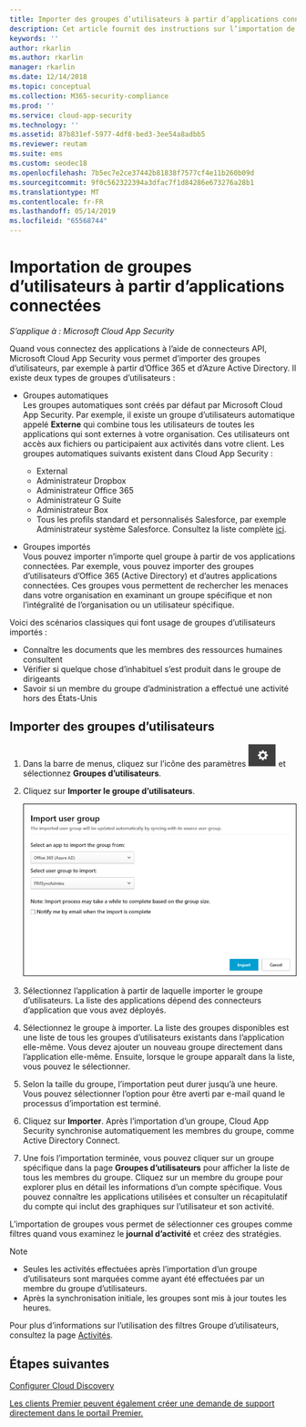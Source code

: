 ```yaml
---
title: Importer des groupes d’utilisateurs à partir d’applications connectées dans Cloud App Security
description: Cet article fournit des instructions sur l’importation de groupes d’utilisateurs issus d’applications connectées vers Cloud App Security.
keywords: ''
author: rkarlin
ms.author: rkarlin
manager: rkarlin
ms.date: 12/14/2018
ms.topic: conceptual
ms.collection: M365-security-compliance
ms.prod: ''
ms.service: cloud-app-security
ms.technology: ''
ms.assetid: 87b831ef-5977-4df8-bed3-3ee54a8adbb5
ms.reviewer: reutam
ms.suite: ems
ms.custom: seodec18
ms.openlocfilehash: 7b5ec7e2ce37442b81838f7577cf4e11b260b09d
ms.sourcegitcommit: 9f0c562322394a3dfac7f1d84286e673276a28b1
ms.translationtype: MT
ms.contentlocale: fr-FR
ms.lasthandoff: 05/14/2019
ms.locfileid: "65568744"
---
```

# <a name="importing-user-groups-from-connected-apps"></a>Importation de groupes d’utilisateurs à partir d’applications connectées

*S’applique à : Microsoft Cloud App Security*

Quand vous connectez des applications à l’aide de connecteurs API, Microsoft Cloud App Security vous permet d’importer des groupes d’utilisateurs, par exemple à partir d’Office 365 et d’Azure Active Directory.
Il existe deux types de groupes d’utilisateurs : 
- Groupes automatiques </br>Les groupes automatiques sont créés par défaut par Microsoft Cloud App Security. Par exemple, il existe un groupe d’utilisateurs automatique appelé **Externe** qui combine tous les utilisateurs de toutes les applications qui sont externes à votre organisation. Ces utilisateurs ont accès aux fichiers ou participaient aux activités dans votre client.
 Les groupes automatiques suivants existent dans Cloud App Security :
  - External
  - Administrateur Dropbox
  - Administrateur Office 365
  - Administrateur G Suite
  - Administrateur Box
  - Tous les profils standard et personnalisés Salesforce, par exemple Administrateur système Salesforce. Consultez la liste complète [ici](https://help.salesforce.com/articleView?id=standard_profiles.htm&language=en&type=0).

- Groupes importés</br>Vous pouvez importer n’importe quel groupe à partir de vos applications connectées. Par exemple, vous pouvez importer des groupes d’utilisateurs d’Office 365 (Active Directory) et d’autres applications connectées. Ces groupes vous permettent de rechercher les menaces dans votre organisation en examinant un groupe spécifique et non l’intégralité de l’organisation ou un utilisateur spécifique. 

Voici des scénarios classiques qui font usage de groupes d’utilisateurs importés :
   - Connaître les documents que les membres des ressources humaines consultent
   - Vérifier si quelque chose d’inhabituel s’est produit dans le groupe de dirigeants
   - Savoir si un membre du groupe d’administration a effectué une activité hors des États-Unis 

## <a name="how-to-import-user-groups"></a>Importer des groupes d’utilisateurs

1. Dans la barre de menus, cliquez sur l’icône des paramètres ![icône des paramètres](./media/settings-icon.png "icône des paramètres") et sélectionnez **Groupes d’utilisateurs**.
2. Cliquez sur **Importer le groupe d’utilisateurs**.

   ![Importer des groupes d’utilisateurs](./media/user-groups-add.png)

3. Sélectionnez l’application à partir de laquelle importer le groupe d’utilisateurs. La liste des applications dépend des connecteurs d’application que vous avez déployés.
4. Sélectionnez le groupe à importer. La liste des groupes disponibles est une liste de tous les groupes d’utilisateurs existants dans l’application elle-même. Vous devez ajouter un nouveau groupe directement dans l’application elle-même. Ensuite, lorsque le groupe apparaît dans la liste, vous pouvez le sélectionner.
5. Selon la taille du groupe, l’importation peut durer jusqu’à une heure. Vous pouvez sélectionner l’option pour être averti par e-mail quand le processus d’importation est terminé.
6. Cliquez sur **Importer**. Après l’importation d’un groupe, Cloud App Security synchronise automatiquement les membres du groupe, comme Active Directory Connect.
7. Une fois l’importation terminée, vous pouvez cliquer sur un groupe spécifique dans la page **Groupes d’utilisateurs** pour afficher la liste de tous les membres du groupe. Cliquez sur un membre du groupe pour explorer plus en détail les informations d’un compte spécifique. Vous pouvez connaître les applications utilisées et consulter un récapitulatif du compte qui inclut des graphiques sur l’utilisateur et son activité.

L’importation de groupes vous permet de sélectionner ces groupes comme filtres quand vous examinez le **journal d’activité** et créez des stratégies. 

> [!NOTE]
> - Seules les activités effectuées après l’importation d’un groupe d’utilisateurs sont marquées comme ayant été effectuées par un membre du groupe d’utilisateurs.
> - Après la synchronisation initiale, les groupes sont mis à jour toutes les heures.

Pour plus d’informations sur l’utilisation des filtres Groupe d’utilisateurs, consultez la page [Activités](activity-filters.md).


## <a name="next-steps"></a>Étapes suivantes
 
[Configurer Cloud Discovery](set-up-cloud-discovery.md)   

[Les clients Premier peuvent également créer une demande de support directement dans le portail Premier.](https://premier.microsoft.com/)  
  
  

